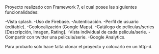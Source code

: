 Proyecto realizado con Framework 7, el cual posee las siguientes funcionalidades:

-Vista splash.
-Uso de Firebase.
-Autenticación. 
-Perfil de usuario (editable).
-Geolocalización (Google Maps).
-Catálogo de películas/series [Descripción, Imagen, Rating].
-Vista individual de cada película/serie.
-Compartir con twitter una película/serie.
-Google Analytics.

Para probarlo solo hace falta clonar el proyecto y colocarlo en un http-d.
